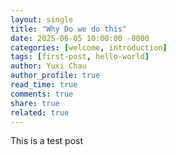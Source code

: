 ```yaml
---
layout: single
title: "Why Do we do this"
date: 2025-06-05 10:00:00 -0000
categories: [welcome, introduction]
tags: [first-post, hello-world]
author: Yuxi Chau
author_profile: true
read_time: true
comments: true
share: true
related: true
---
```


This is a test post